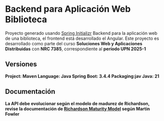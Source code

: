 # Backend para Aplicación Web Biblioteca

Proyecto generado usando [Spring Initializr](https://start.spring.io/) 
Backend para la aplicación web de una biblioteca, el frontend está desarrollado el Angular.
Este proyecto es desarrollado como parte del curso <b>Soluciones Web y Aplicaciones Distribuidas</b> con <b>NRC 7385</b>, correspondiente al <b>período UPN 2025-1<b>

## Versiones
Project: Maven
Language: Java
Spring Boot: 3.4.4
Packaging:jav
Java: 21

## Documentación
La API debe evolucionar según el modelo de madurez de Richardson, revise la documentación de [Richardson Maturity Model](https://martinfowler.com/articles/richardsonMaturityModel.html) según Martin Fowler